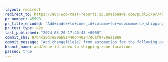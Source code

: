 ```yaml
---
layout: redirect
redirect_to: https://a8c-woo-test-reports.s3.amazonaws.com/public/pr/45598/e2e/index.html
pr_number: 45598
pr_title_encoded: "Add+index+to+zone_id+column+for+woocommerce_shipping_zone_locations"
pr_test_type: e2e
last_published: "2024-03-20 17:46:45 +0000"
commit_sha: 87b4ca0d7e89ab81440b440247d6af0780ea1968
commit_message: "Add changefile(s) from automation for the following project(s): wooco…"
branch_name: add/zone_id-index-to-shipping-zone-locations
passed: true
---
```

